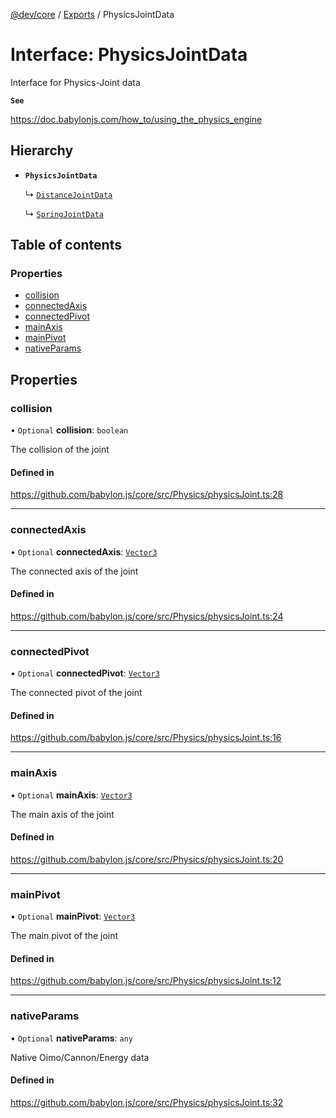 [@dev/core](../README.md) / [Exports](../modules.md) / PhysicsJointData

# Interface: PhysicsJointData

Interface for Physics-Joint data

**`See`**

https://doc.babylonjs.com/how_to/using_the_physics_engine

## Hierarchy

- **`PhysicsJointData`**

  ↳ [`DistanceJointData`](DistanceJointData.md)

  ↳ [`SpringJointData`](SpringJointData.md)

## Table of contents

### Properties

- [collision](PhysicsJointData.md#collision)
- [connectedAxis](PhysicsJointData.md#connectedaxis)
- [connectedPivot](PhysicsJointData.md#connectedpivot)
- [mainAxis](PhysicsJointData.md#mainaxis)
- [mainPivot](PhysicsJointData.md#mainpivot)
- [nativeParams](PhysicsJointData.md#nativeparams)

## Properties

### collision

• `Optional` **collision**: `boolean`

The collision of the joint

#### Defined in

https://github.com/babylon.js/core/src/Physics/physicsJoint.ts:28

___

### connectedAxis

• `Optional` **connectedAxis**: [`Vector3`](../classes/Vector3.md)

The connected axis of the joint

#### Defined in

https://github.com/babylon.js/core/src/Physics/physicsJoint.ts:24

___

### connectedPivot

• `Optional` **connectedPivot**: [`Vector3`](../classes/Vector3.md)

The connected pivot of the joint

#### Defined in

https://github.com/babylon.js/core/src/Physics/physicsJoint.ts:16

___

### mainAxis

• `Optional` **mainAxis**: [`Vector3`](../classes/Vector3.md)

The main axis of the joint

#### Defined in

https://github.com/babylon.js/core/src/Physics/physicsJoint.ts:20

___

### mainPivot

• `Optional` **mainPivot**: [`Vector3`](../classes/Vector3.md)

The main pivot of the joint

#### Defined in

https://github.com/babylon.js/core/src/Physics/physicsJoint.ts:12

___

### nativeParams

• `Optional` **nativeParams**: `any`

Native Oimo/Cannon/Energy data

#### Defined in

https://github.com/babylon.js/core/src/Physics/physicsJoint.ts:32
